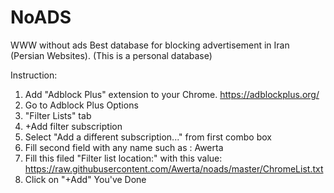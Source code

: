 # NoADS
WWW without ads
Best database for blocking advertisement in Iran (Persian Websites).
(This is a personal database)

Instruction:
1. Add "Adblock Plus" extension to your Chrome.
        https://adblockplus.org/
2. Go to Adblock Plus Options
3. "Filter Lists" tab
4. +Add filter subscription
5. Select "Add a different subscription..." from first combo box
6. Fill second field with any name such as : Awerta
7. Fill this filed "Filter list location:" with this value:
      https://raw.githubusercontent.com/Awerta/noads/master/ChromeList.txt
8. Click on "+Add"
You've Done
